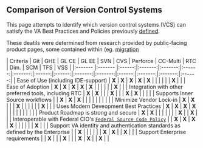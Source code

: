 ## Comparison of Version Control Systems

This page attempts to identify which version control systems (VCS) can satisfy the VA Best Practices and Policies previously [defined](criteria.md).

These deatils were determined from research provided by public-facing product pages, some contained within (eg. [migration](migration_detail.md)

| Criteria | Git | GHE | GL CE | GL EE | SVN | CVS | Perforce | CC-Multi | RTC | Dim. | SCM | TFS | VSS |
|:------- |:------- |:------:|:-------:|:-------:|:------:|:-------:|:------:|:------:|:-------:|:-------:|:------:|:-------:|:-------:|:------:|
| Ease of Use (including IDE-support) | **X** | **X** | **X** | **X** | **X** | | | | | | **X** | |
| Ease of Adoption | **X** | **X** | **X** | **X** | **X** | | | | | | **X** | |
| Integration with other preferred tools, including RTC | **X** | **X** | | | **X** | | | **X** | **X** | | | |
| Supports Inner Source workflows | | **X** | **X** | **X** | | | | | | | | |
| Minimize Vendor Lock-in | **X** | **X** | | | **X** | | | | | | **X** | |
| Uses Modern Deveopment Best Practices | **X** | **X** | **X** | **X** | | | | | | | | |
| Product Roadmap is strong and secure | **X** | **X** | | | | | | | **X** | | **X** | |
| Interoperable with Federal CIO's [`Federal Source Code Policy`](sourcecode.cio.gov) | | **X** | **X** | **X** | **X** | | | | | | **X** | |
| Support VA identity and authentication standards as defined by the Enterprise | | **X** | | | | | | **X** | **X** | | **X** | |
| Support Enterprise requirements | | **X** | | | **X** | | | **X** | **X** | | **X** | |

